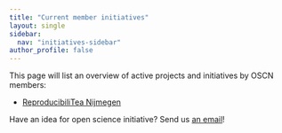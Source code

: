 ```yaml
---
title: "Current member initiatives"
layout: single
sidebar:
  nav: "initiatives-sidebar"
author_profile: false
---
```


This page will list an overview of active projects and initiatives by OSCN members:

- [ReproducibiliTea Nijmegen](https://openscience-nijmegen.nl/_pages/reproducibilitea/)

Have an idea for open science initiative? Send us [an email](https://openscience-nijmegen.nl/_pages/contact/)! 
